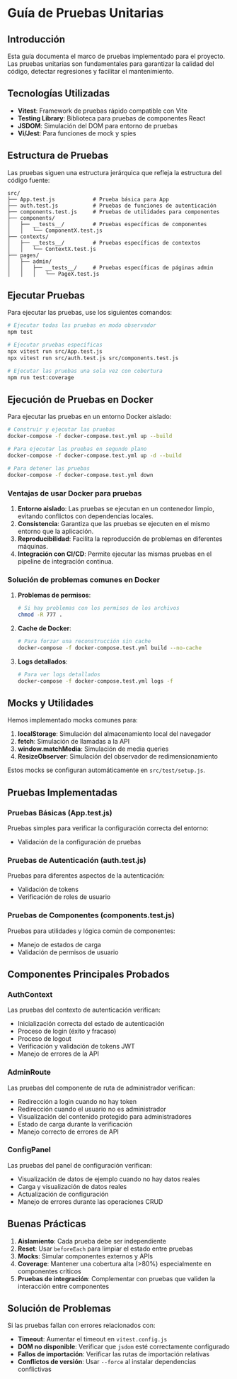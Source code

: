 # Guía de Pruebas Unitarias

## Introducción

Esta guía documenta el marco de pruebas implementado para el proyecto. Las pruebas unitarias son fundamentales para garantizar la calidad del código, detectar regresiones y facilitar el mantenimiento.

## Tecnologías Utilizadas

- **Vitest**: Framework de pruebas rápido compatible con Vite
- **Testing Library**: Biblioteca para pruebas de componentes React
- **JSDOM**: Simulación del DOM para entorno de pruebas
- **Vi/Jest**: Para funciones de mock y spies

## Estructura de Pruebas

Las pruebas siguen una estructura jerárquica que refleja la estructura del código fuente:

```
src/
├── App.test.js            # Prueba básica para App
├── auth.test.js           # Pruebas de funciones de autenticación
├── components.test.js     # Pruebas de utilidades para componentes
├── components/
│   ├── __tests__/         # Pruebas específicas de componentes
│   │   └── ComponentX.test.js
├── contexts/
│   ├── __tests__/         # Pruebas específicas de contextos
│   │   └── ContextX.test.js
├── pages/
│   ├── admin/
│   │   ├── __tests__/     # Pruebas específicas de páginas admin
│   │   │   └── PageX.test.js
```

## Ejecutar Pruebas

Para ejecutar las pruebas, use los siguientes comandos:

```bash
# Ejecutar todas las pruebas en modo observador
npm test

# Ejecutar pruebas específicas
npx vitest run src/App.test.js
npx vitest run src/auth.test.js src/components.test.js

# Ejecutar las pruebas una sola vez con cobertura
npm run test:coverage
```

## Ejecución de Pruebas en Docker

Para ejecutar las pruebas en un entorno Docker aislado:

```bash
# Construir y ejecutar las pruebas
docker-compose -f docker-compose.test.yml up --build

# Para ejecutar las pruebas en segundo plano
docker-compose -f docker-compose.test.yml up -d --build

# Para detener las pruebas
docker-compose -f docker-compose.test.yml down
```

### Ventajas de usar Docker para pruebas

1. **Entorno aislado**: Las pruebas se ejecutan en un contenedor limpio, evitando conflictos con dependencias locales.
2. **Consistencia**: Garantiza que las pruebas se ejecuten en el mismo entorno que la aplicación.
3. **Reproducibilidad**: Facilita la reproducción de problemas en diferentes máquinas.
4. **Integración con CI/CD**: Permite ejecutar las mismas pruebas en el pipeline de integración continua.

### Solución de problemas comunes en Docker

1. **Problemas de permisos**:
   ```bash
   # Si hay problemas con los permisos de los archivos
   chmod -R 777 .
   ```

2. **Cache de Docker**:
   ```bash
   # Para forzar una reconstrucción sin cache
   docker-compose -f docker-compose.test.yml build --no-cache
   ```

3. **Logs detallados**:
   ```bash
   # Para ver logs detallados
   docker-compose -f docker-compose.test.yml logs -f
   ```

## Mocks y Utilidades

Hemos implementado mocks comunes para:

1. **localStorage**: Simulación del almacenamiento local del navegador
2. **fetch**: Simulación de llamadas a la API
3. **window.matchMedia**: Simulación de media queries
4. **ResizeObserver**: Simulación del observador de redimensionamiento

Estos mocks se configuran automáticamente en `src/test/setup.js`.

## Pruebas Implementadas

### Pruebas Básicas (App.test.js)

Pruebas simples para verificar la configuración correcta del entorno:
- Validación de la configuración de pruebas

### Pruebas de Autenticación (auth.test.js)

Pruebas para diferentes aspectos de la autenticación:
- Validación de tokens
- Verificación de roles de usuario

### Pruebas de Componentes (components.test.js)

Pruebas para utilidades y lógica común de componentes:
- Manejo de estados de carga
- Validación de permisos de usuario

## Componentes Principales Probados

### AuthContext

Las pruebas del contexto de autenticación verifican:
- Inicialización correcta del estado de autenticación
- Proceso de login (éxito y fracaso)
- Proceso de logout
- Verificación y validación de tokens JWT
- Manejo de errores de la API

### AdminRoute

Las pruebas del componente de ruta de administrador verifican:
- Redirección a login cuando no hay token
- Redirección cuando el usuario no es administrador
- Visualización del contenido protegido para administradores
- Estado de carga durante la verificación
- Manejo correcto de errores de API

### ConfigPanel

Las pruebas del panel de configuración verifican:
- Visualización de datos de ejemplo cuando no hay datos reales
- Carga y visualización de datos reales
- Actualización de configuración
- Manejo de errores durante las operaciones CRUD

## Buenas Prácticas

1. **Aislamiento**: Cada prueba debe ser independiente
2. **Reset**: Usar `beforeEach` para limpiar el estado entre pruebas
3. **Mocks**: Simular componentes externos y APIs
4. **Coverage**: Mantener una cobertura alta (>80%) especialmente en componentes críticos
5. **Pruebas de integración**: Complementar con pruebas que validen la interacción entre componentes

## Solución de Problemas

Si las pruebas fallan con errores relacionados con:

- **Timeout**: Aumentar el timeout en `vitest.config.js`
- **DOM no disponible**: Verificar que `jsdom` esté correctamente configurado
- **Fallos de importación**: Verificar las rutas de importación relativas
- **Conflictos de versión**: Usar `--force` al instalar dependencias conflictivas 